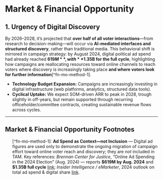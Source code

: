 # Market & Financial Opportunity

## 1. Urgency of Digital Discovery
By 2026–2028, it’s projected that **over half of all voter interactions**—from research to decision-making—will occur via **AI-mediated interfaces and structured discovery**, rather than traditional media. This behavioral shift is mirrored in campaign strategy: by August 2024, digital political ad spend had already reached **$619M**, with **$1.35B for the full cycle**, highlighting how campaigns are reallocating resources toward online channels to reach voters where discovery is increasingly taking place **and where voters look for further information**[^fn-mo-method-1].
- **Technology Budget Expansion:** Campaigns are increasingly investing in digital infrastructure (web platforms, analytics, structured data tools).  
- **Cyclical Uptake:** We expect SOM-driven ARR to peak in 2028, trough slightly in off-years, but remain supported through recurring officeholder/committee contracts, creating sustainable revenue flows across cycles.

---

<h2 id="market-opportunity-footnotes">Market & Financial Opportunity Footnotes</h2>
<ol>
[^fn-mo-method-1]: <strong>Ad Spend as Context—not Inclusion</strong> — Digital ad figures are used only to demonstrate the ongoing migration of campaign effort toward online voter reach and discovery; they are <em>not</em> included in TAM. Key references: <em>Brennan Center for Justice</em>, “Online Ad Spending in the 2024 Election” (Aug. 2024) — reports <strong>$619M by Aug. 2024</strong> and <strong>$1.35B full cycle</strong> <a href="https://www.brennancenter.org/our-work/analysis-opinion/online-ad-spending-2024-election-topped-135-billion">link</a>; <em>Insider Intelligence / eMarketer</em>, 2024 outlook on total ad spend &amp; digital share <a href="https://www.emarketer.com/press-releases/2024-political-ad-spending-will-jump-nearly-30-vs-2020">link</a>.

[^fn-mo-method-2]: <strong>Digital-Tech Share Benchmark (TAM)</strong> — Context from total political advertising (≈ $12B in 2024) with ~28% digital share (see items below); non-media tech budgets conservatively estimated at 3–5% of campaign spend.

[^fn-mo-method-3]: <strong>Proportional Allocation (SAM)</strong> — SAM is a conservative subset of TAM, limited to structured-data/AI-discovery tooling and constrained by adoption readiness.

[^fn-mo-method-4]: <strong>SOM Penetration</strong> — SOM reflects early-stage SaaS adoption patterns and limited CMS integrations (attainable ≈ $30–50M), with peak 2028 cycle and off-year troughs cushioned by officeholder/committee renewals.

[^fn-mo-digital-tv-parity]: <strong>Late-cycle parity of digital vs. TV</strong> — <em>Wesleyan Media Project</em>, Release 10/31/24 (digital ≈ $23M vs. TV ≈ $24.5M in the period cited) <a href="https://mediaproject.wesleyan.edu/releases-103124/">link</a>.

[^fn-mo-total-political-12b-2024]: <strong>Total political advertising ≈ $12B (2024 cycle)</strong> — <em>Insider Intelligence / eMarketer</em>, “2024 political ad spending will jump nearly 30% vs. 2020” <a href="https://www.emarketer.com/press-releases/2024-political-ad-spending-will-jump-nearly-30-vs-2020">link</a>.

[^fn-mo-digital-share-28pct]: <strong>Digital share ≈ ~28%</strong> — <em>Insider Intelligence / eMarketer</em> 2024 forecast materials; see press release above <a href="https://www.emarketer.com/press-releases/2024-political-ad-spending-will-jump-nearly-30-vs-2020">link</a>.
</ol>
